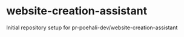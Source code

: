 # website-creation-assistant

Initial repository setup for pr-poehali-dev/website-creation-assistant